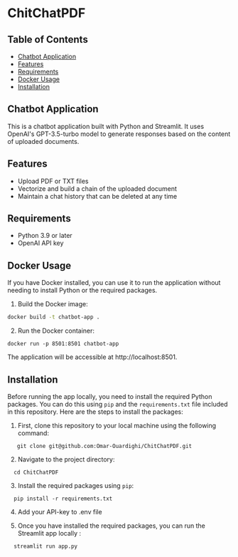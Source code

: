 # ChitChatPDF

## Table of Contents

- [Chatbot Application](#Chatbot-Application)
- [Features](#Features)
- [Requirements](#Requirements)
- [Docker Usage](#Docker-Usage)
- [Installation](#Installation)

## Chatbot Application

This is a chatbot application built with Python and Streamlit. It uses OpenAI's GPT-3.5-turbo model to generate responses based on the content of uploaded documents.

## Features

- Upload PDF or TXT files
- Vectorize and build a chain of the uploaded document
- Maintain a chat history that can be deleted at any time

## Requirements

- Python 3.9 or later
- OpenAI API key

## Docker Usage

If you have Docker installed, you can use it to run the application without needing to install Python or the required packages.

1. Build the Docker image:

```bash
docker build -t chatbot-app .
```
2. Run the Docker container:
```
docker run -p 8501:8501 chatbot-app
```
The application will be accessible at http://localhost:8501.


## Installation

Before running the app locally, you need to install the required Python packages. You can do this using `pip` and the `requirements.txt` file included in this repository. Here are the steps to install the packages:

1. First, clone this repository to your local machine using the following command:
```
   git clone git@github.com:Omar-Ouardighi/ChitChatPDF.git
```

2. Navigate to the project directory:
```
  cd ChitChatPDF
```

3. Install the required packages using `pip`:
```
  pip install -r requirements.txt
```

4. Add your API-key to .env file 

5.  Once you have installed the required packages, you can run the Streamlit app locally :
```
  streamlit run app.py
```




